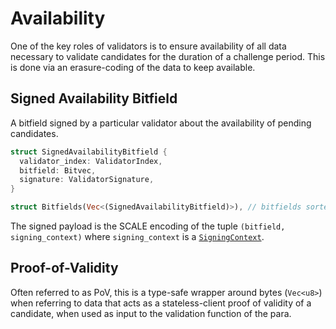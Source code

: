 # Availability

One of the key roles of validators is to ensure availability of all data necessary to validate
candidates for the duration of a challenge period. This is done via an erasure-coding of the data to keep available.

## Signed Availability Bitfield

A bitfield signed by a particular validator about the availability of pending candidates.


```rust
struct SignedAvailabilityBitfield {
  validator_index: ValidatorIndex,
  bitfield: Bitvec,
  signature: ValidatorSignature,
}

struct Bitfields(Vec<(SignedAvailabilityBitfield)>), // bitfields sorted by validator index, ascending
```

The signed payload is the SCALE encoding of the tuple `(bitfield, signing_context)` where `signing_context` is a [`SigningContext`](../types#signing-context).

## Proof-of-Validity

Often referred to as PoV, this is a type-safe wrapper around bytes (`Vec<u8>`) when referring to data that acts as a stateless-client proof of validity of a candidate, when used as input to the validation function of the para.
